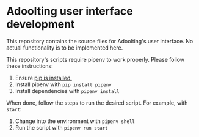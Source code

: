 # Adoolting user interface development

This repository contains the source files for Adoolting's user interface. No actual functionality is to be implemented here.

This repository's scripts require pipenv to work properly. Please follow these instructions:

1. Ensure [pip is installed.](https://pip.pypa.io/en/stable/installation/)
2. Install pipenv with `pip install pipenv`
3. Install dependencies with `pipenv install`

When done, follow the steps to run the desired script. For example, with `start`:

1. Change into the environment with `pipenv shell`
2. Run the script with `pipenv run start`
